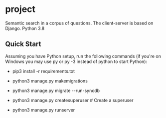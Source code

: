 # project

Semantic search in a corpus of questions. The client-server is based on Django. Python 3.8

## Quick Start

Assuming you have Python setup, run the following commands (if you're on Windows you may use py or py -3 instead of python to start Python):
  
   * pip3 install -r requirements.txt
  
   * python3 manage.py makemigrations
   
   * python3 manage.py migrate --run-syncdb
   
   * python3 manage.py createsuperuser # Create a superuser
   
   * python3 manage.py runserver
